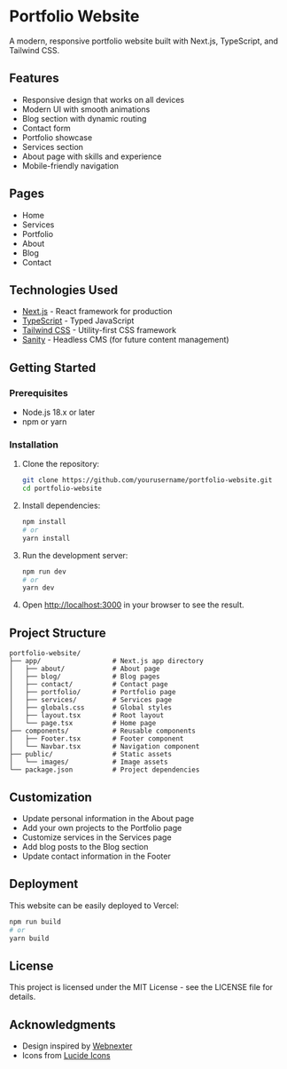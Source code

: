 # Portfolio Website

A modern, responsive portfolio website built with Next.js, TypeScript, and Tailwind CSS.

## Features

- Responsive design that works on all devices
- Modern UI with smooth animations
- Blog section with dynamic routing
- Contact form
- Portfolio showcase
- Services section
- About page with skills and experience
- Mobile-friendly navigation

## Pages

- Home
- Services
- Portfolio
- About
- Blog
- Contact

## Technologies Used

- [Next.js](https://nextjs.org/) - React framework for production
- [TypeScript](https://www.typescriptlang.org/) - Typed JavaScript
- [Tailwind CSS](https://tailwindcss.com/) - Utility-first CSS framework
- [Sanity](https://www.sanity.io/) - Headless CMS (for future content management)

## Getting Started

### Prerequisites

- Node.js 18.x or later
- npm or yarn

### Installation

1. Clone the repository:
   ```bash
   git clone https://github.com/yourusername/portfolio-website.git
   cd portfolio-website
   ```

2. Install dependencies:
   ```bash
   npm install
   # or
   yarn install
   ```

3. Run the development server:
   ```bash
   npm run dev
   # or
   yarn dev
   ```

4. Open [http://localhost:3000](http://localhost:3000) in your browser to see the result.

## Project Structure

```
portfolio-website/
├── app/                  # Next.js app directory
│   ├── about/            # About page
│   ├── blog/             # Blog pages
│   ├── contact/          # Contact page
│   ├── portfolio/        # Portfolio page
│   ├── services/         # Services page
│   ├── globals.css       # Global styles
│   ├── layout.tsx        # Root layout
│   └── page.tsx          # Home page
├── components/           # Reusable components
│   ├── Footer.tsx        # Footer component
│   └── Navbar.tsx        # Navigation component
├── public/               # Static assets
│   └── images/           # Image assets
└── package.json          # Project dependencies
```

## Customization

- Update personal information in the About page
- Add your own projects to the Portfolio page
- Customize services in the Services page
- Add blog posts to the Blog section
- Update contact information in the Footer

## Deployment

This website can be easily deployed to Vercel:

```bash
npm run build
# or
yarn build
```

## License

This project is licensed under the MIT License - see the LICENSE file for details.

## Acknowledgments

- Design inspired by [Webnexter](https://webnexter.com/)
- Icons from [Lucide Icons](https://lucide.dev/)
